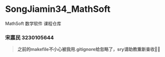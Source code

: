 # SongJiamin34_MathSoft

MathSoft 数学软件 课程仓库

### 宋嘉民 3230105644

> **之前的makefile不小心被我用.gitignore给忽略了，sry请助教重新查收🙏😭**